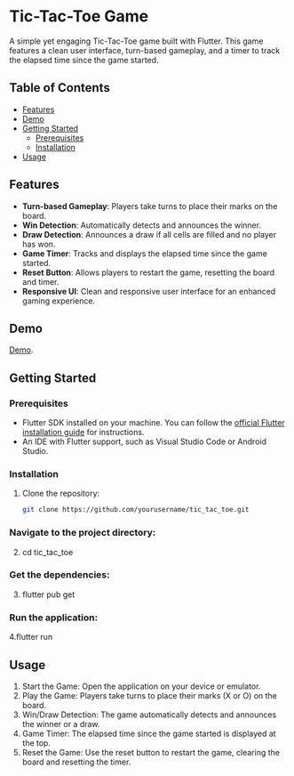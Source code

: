 # Tic-Tac-Toe Game

A simple yet engaging Tic-Tac-Toe game built with Flutter. This game features a clean user interface, turn-based gameplay, and a timer to track the elapsed time since the game started.

## Table of Contents

- [Features](#features)
- [Demo](#demo)
- [Getting Started](#getting-started)
    - [Prerequisites](#prerequisites)
    - [Installation](#installation)
- [Usage](#usage)

## Features

- **Turn-based Gameplay**: Players take turns to place their marks on the board.
- **Win Detection**: Automatically detects and announces the winner.
- **Draw Detection**: Announces a draw if all cells are filled and no player has won.
- **Game Timer**: Tracks and displays the elapsed time since the game started.
- **Reset Button**: Allows players to restart the game, resetting the board and timer.
- **Responsive UI**: Clean and responsive user interface for an enhanced gaming experience.

## Demo
[Demo](https://www.youtube.com/shorts/aKTsvl28vb4).

## Getting Started

### Prerequisites

- Flutter SDK installed on your machine. You can follow the [official Flutter installation guide](https://flutter.dev/docs/get-started/install) for instructions.
- An IDE with Flutter support, such as Visual Studio Code or Android Studio.

### Installation

1. Clone the repository:

   ```sh
   git clone https://github.com/yourusername/tic_tac_toe.git
    ```
### Navigate to the project directory:
2. cd tic_tac_toe

### Get the dependencies:
3. flutter pub get

### Run the application:
4.flutter run

## Usage
1. Start the Game: Open the application on your device or emulator.
2. Play the Game: Players take turns to place their marks (X or O) on the board.
3. Win/Draw Detection: The game automatically detects and announces the winner or a draw.
4. Game Timer: The elapsed time since the game started is displayed at the top.
5. Reset the Game: Use the reset button to restart the game, clearing the board and resetting the timer.



